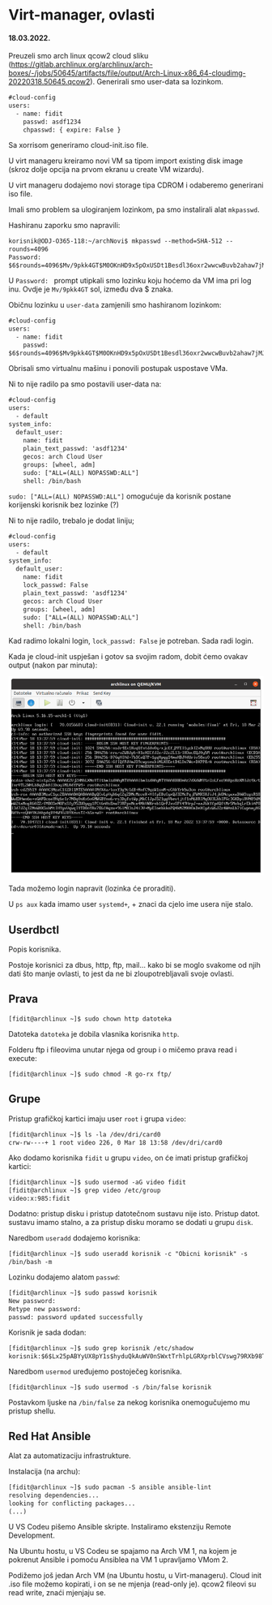 # Virt-manager, ovlasti

#### 18.03.2022.

Preuzeli smo arch linux qcow2 cloud sliku (https://gitlab.archlinux.org/archlinux/arch-boxes/-/jobs/50645/artifacts/file/output/Arch-Linux-x86_64-cloudimg-20220318.50645.qcow2). Generirali smo user-data sa lozinkom.

```
#cloud-config
users:
  - name: fidit
    passwd: asdf1234
    chpasswd: { expire: False }
```

Sa xorrisom generiramo cloud-init.iso file. 

U virt manageru kreiramo novi VM sa tipom import existing disk image (skroz dolje opcija na prvom ekranu u create VM wizardu).

U virt manageru dodajemo novi storage tipa CDROM i odaberemo generirani iso file. 

Imali smo problem sa ulogiranjem lozinkom, pa smo instalirali alat `mkpasswd`.

Hashiranu zaporku smo napravili:

```shell
korisnik@ODJ-O365-118:~/archNovi$ mkpasswd --method=SHA-512 --rounds=4096
Password: 
$6$rounds=4096$Mv/9pkk4GT$M0OKnHD9x5pOxUSDt1Besdl36oxr2wwcwBuvb2ahaw7jMJA9SI2RLT.e.MCS2393SSsp7AsMm4PnwEdVM70Dj.
```

U `Password: ` prompt utipkali smo lozinku koju hoćemo da VM ima pri log inu. Ovdje je `Mv/9pkk4GT` sol, između dva $ znaka.


Običnu lozinku u `user-data` zamjenili smo hashiranom lozinkom:

```
#cloud-config
users:
  - name: fidit
    passwd: $6$rounds=4096$Mv9pkk4GT$M0OKnHD9x5pOxUSDt1Besdl36oxr2wwcwBuvb2ahaw7jMJA9SI2RLT.e.MCS2393SSsp7AsMm4PnwEdVM70Dj
```

Obrisali smo virtualnu mašinu i ponovili postupak uspostave VMa.

Ni to nije radilo pa smo postavili user-data na:


```
#cloud-config
users:
  - default
system_info:
  default_user:
    name: fidit
    plain_text_passwd: 'asdf1234'
    gecos: arch Cloud User
    groups: [wheel, adm]
    sudo: ["ALL=(ALL) NOPASSWD:ALL"]
    shell: /bin/bash

```

`sudo: ["ALL=(ALL) NOPASSWD:ALL"]` omogućuje da korisnik postane korijenski korisnik bez lozinke (?)

Ni to nije radilo, trebalo je dodat liniju;

```
#cloud-config
users:
  - default
system_info:
  default_user:
    name: fidit
    lock_passwd: False
    plain_text_passwd: 'asdf1234'
    gecos: arch Cloud User
    groups: [wheel, adm]
    sudo: ["ALL=(ALL) NOPASSWD:ALL"]
    shell: /bin/bash
```

Kad radimo lokalni login, `lock_passwd: False` je potreban. Sada radi login.

Kada je cloud-init uspješan i gotov sa svojim radom, dobit ćemo ovakav output (nakon par minuta):

<img src="Slika zaslona s 2022-03-18 14-38-46.png"></img>

Tada možemo login napravit (lozinka će proraditi).

U `ps aux` kada imamo user `systemd+`, + znaci da cjelo ime usera nije stalo.

## Userdbctl

Popis korisnika.

Postoje korisnici za dbus, http, ftp, mail... kako bi se moglo svakome od njih dati što manje ovlasti, to jest da ne bi zloupotrebljavali svoje ovlasti.

## Prava

```shell
[fidit@archlinux ~]$ sudo chown http datoteka
```

Datoteka `datoteka` je dobila vlasnika korisnika `http`.

Folderu ftp i fileovima unutar njega od group i o mičemo prava read i execute:

```shell
[fidit@archlinux ~]$ sudo chmod -R go-rx ftp/
```

## Grupe

Pristup grafičkoj kartici imaju user `root` i grupa `video`:

```shell
[fidit@archlinux ~]$ ls -la /dev/dri/card0
crw-rw----+ 1 root video 226, 0 Mar 18 13:58 /dev/dri/card0
```

Ako dodamo korisnika `fidit` u grupu `video`, on će imati pristup grafičkoj kartici:

```shell
[fidit@archlinux ~]$ sudo usermod -aG video fidit
[fidit@archlinux ~]$ grep video /etc/group
video:x:985:fidit
```

Dodatno: pristup disku i pristup datotečnom sustavu nije isto. Pristup datot. sustavu imamo stalno, a za pristup disku moramo se dodati u grupu `disk`.

Naredbom `useradd` dodajemo korisnika:

```shell
[fidit@archlinux ~]$ sudo useradd korisnik -c "Obicni korisnik" -s /bin/bash -m
```

Lozinku dodajemo alatom `passwd`:

```shell
[fidit@archlinux ~]$ sudo passwd korisnik
New password: 
Retype new password: 
passwd: password updated successfully
```

Korisnik je sada dodan:

```shell
[fidit@archlinux ~]$ sudo grep korisnik /etc/shadow
korisnik:$6$Lx25pABYyUX8pY1s$hyduQkAuWV0nSWxtTrhlpLGRXprblCVswg79RXb98TFj.WKIkKyHYhbm2UNfvuxJcy3jp6Ihe6I4cJWY8iVJj.:19069:0:99999:7:::
```

Naredbom `usermod` uređujemo postoječeg korisnika. 

```shell
[fidit@archlinux ~]$ sudo usermod -s /bin/false korisnik
```

Postavkom ljuske na `/bin/false` za nekog korisnika onemogučujemo mu pristup shellu.

## Red Hat Ansible

Alat za automatizaciju infrastrukture. 

Instalacija (na archu):

```shell
[fidit@archlinux ~]$ sudo pacman -S ansible ansible-lint
resolving dependencies...
looking for conflicting packages...
(...)
```

U VS Codeu pišemo Ansible skripte. Instaliramo ekstenziju Remote Development. 

Na Ubuntu hostu, u VS Codeu se spajamo na Arch VM 1, na kojem je pokrenut Ansible i pomoću Ansiblea na VM 1 upravljamo VMom 2.

Podižemo još jedan Arch VM (na Ubuntu hostu, u Virt-manageru). Cloud init .iso file možemo kopirati, i on se ne mjenja (read-only je). qcow2 fileovi su read write, znaći mjenjaju se.



